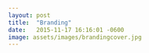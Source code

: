 ```yaml
---
layout: post
title:  "Branding"
date:   2015-11-17 16:16:01 -0600
image: assets/images/brandingcover.jpg
---
```

